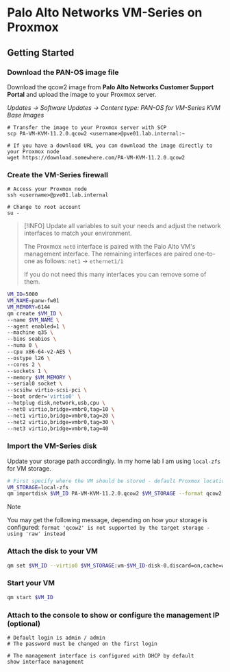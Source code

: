 # Palo Alto Networks VM-Series on Proxmox

## Getting Started

### Download the PAN-OS image file

Download the qcow2 image from **Palo Alto Networks Customer Support Portal** and upload the image to your Proxmox server.

*Updates -> Software Updates -> Content type: PAN-OS for VM-Series KVM Base Images*

```shell
# Transfer the image to your Proxmox server with SCP
scp PA-VM-KVM-11.2.0.qcow2 <username>@pve01.lab.internal:~

# If you have a download URL you can download the image directly to your Proxmox node
wget https://download.somewhere.com/PA-VM-KVM-11.2.0.qcow2
```

### Create the VM-Series firewall

```shell
# Access your Proxmox node
ssh <username>@pve01.lab.internal

# Change to root account
su -
```

> [!INFO]
> Update all variables to suit your needs and adjust the network interfaces to match your environment.
> 
> The Proxmox `net0` interface is paired with the Palo Alto VM's management interface. The remaining interfaces are paired one-to-one as follows:
> `net1` -> `ethernet1/1`
> 
> If you do not need this many interfaces you can remove some of them.

```bash
VM_ID=5000
VM_NAME=panw-fw01
VM_MEMORY=6144
qm create $VM_ID \
--name $VM_NAME \
--agent enabled=1 \
--machine q35 \
--bios seabios \
--numa 0 \
--cpu x86-64-v2-AES \
--ostype l26 \
--cores 2 \
--sockets 1 \
--memory $VM_MEMORY \
--serial0 socket \
--scsihw virtio-scsi-pci \
--boot order='virtio0' \
--hotplug disk,network,usb,cpu \
--net0 virtio,bridge=vmbr0,tag=10 \
--net1 virtio,bridge=vmbr0,tag=20 \
--net2 virtio,bridge=vmbr0,tag=30 \
--net3 virtio,bridge=vmbr0,tag=40
```

### Import the VM-Series disk

Update your storage path accordingly. In my home lab I am using `local-zfs` for VM storage.

```bash
# First specify where the VM should be stored - default Proxmox location is local-lvm
VM_STORAGE=local-zfs
qm importdisk $VM_ID PA-VM-KVM-11.2.0.qcow2 $VM_STORAGE --format qcow2
```

> [!NOTE]
> You may get the following message, depending on how your storage is configured:
> `format 'qcow2' is not supported by the target storage - using 'raw' instead`

### Attach the disk to your VM

```bash
qm set $VM_ID --virtio0 $VM_STORAGE:vm-$VM_ID-disk-0,discard=on,cache=writeback
```

### Start your VM

```bash
qm start $VM_ID
```

### Attach to the console to show or configure the management IP (optional)

```shell
# Default login is admin / admin
# The password must be changed on the first login

# The management interface is configured with DHCP by default
show interface management
```
